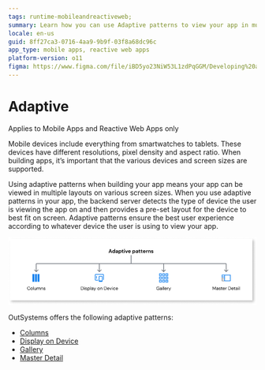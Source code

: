 ```yaml
---
tags: runtime-mobileandreactiveweb;  
summary: Learn how you can use Adaptive patterns to view your app in multiple layouts on various screen sizes.
locale: en-us
guid: 8ff27ca3-0716-4aa9-9b9f-03f8a68dc96c
app_type: mobile apps, reactive web apps
platform-version: o11
figma: https://www.figma.com/file/iBD5yo23NiW53L1zdPqGGM/Developing%20an%20Application?node-id=3467:27928
---
```


# Adaptive

<div class="info" markdown="1">

Applies to Mobile Apps and Reactive Web Apps only

</div>

Mobile devices include everything from smartwatches to tablets. These devices have different resolutions, pixel density and aspect ratio. When building apps, it’s important that the various devices and screen sizes are supported.

Using adaptive patterns when building your app means your app can be viewed in multiple layouts on various screen sizes. When you use adaptive patterns in your app, the backend server detects the type of device the user is viewing the app on and then provides a pre-set layout for the device to best fit on screen. Adaptive patterns ensure the best user experience according to whatever device the user is using to view your app. 

![Adaptive patterns overview](images/adaptive-patterns-diag.png)

OutSystems offers the following adaptive patterns:

* [Columns](columns.md)
* [Display on Device](displayondevice.md)
* [Gallery](gallery.md) 
* [Master Detail](masterdetail.md)
